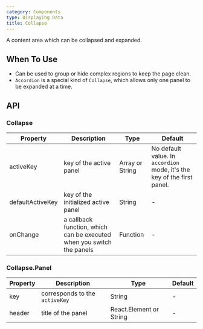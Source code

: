 ```yaml
---
category: Components
type: Displaying Data
title: Collapse
---
```


A content area which can be collapsed and expanded.

## When To Use

- Can be used to group or hide complex regions to keep the page clean.
- `Accordion` is a special kind of `Collapse`, which allows only one panel to be expanded at a time.

## API

### Collapse

| Property     | Description           | Type     | Default       |
|----------|----------------|----------|--------------|
| activeKey    | key of the active panel | Array or String   | No default value. In `accordion` mode, it's the key of the first panel.  |
| defaultActiveKey    | key of the initialized active panel | String   | - |
| onChange | a callback function, which can be executed when you switch the panels | Function   |  -  |

### Collapse.Panel

| Property     | Description           | Type     | Default       |
|----------|----------------|----------|--------------|
| key    | corresponds to the `activeKey` | String   |  -  |
| header    | title of the panel | React.Element or String   | - |

